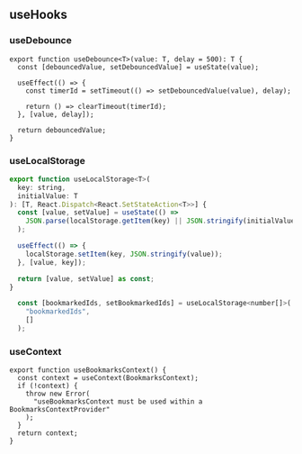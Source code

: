 ## useHooks

### useDebounce
    export function useDebounce<T>(value: T, delay = 500): T {
      const [debouncedValue, setDebouncedValue] = useState(value);
    
      useEffect(() => {
        const timerId = setTimeout(() => setDebouncedValue(value), delay);
    
        return () => clearTimeout(timerId);
      }, [value, delay]);
    
      return debouncedValue;
    }

### useLocalStorage
```javascript
export function useLocalStorage<T>(
  key: string,
  initialValue: T
): [T, React.Dispatch<React.SetStateAction<T>>] {
  const [value, setValue] = useState(() =>
    JSON.parse(localStorage.getItem(key) || JSON.stringify(initialValue))
  );

  useEffect(() => {
    localStorage.setItem(key, JSON.stringify(value));
  }, [value, key]);

  return [value, setValue] as const;
}

  const [bookmarkedIds, setBookmarkedIds] = useLocalStorage<number[]>(
    "bookmarkedIds",
    []
  );

```
### useContext
    export function useBookmarksContext() {
      const context = useContext(BookmarksContext);
      if (!context) {
        throw new Error(
          "useBookmarksContext must be used within a BookmarksContextProvider"
        );
      }
      return context;
    }
    


